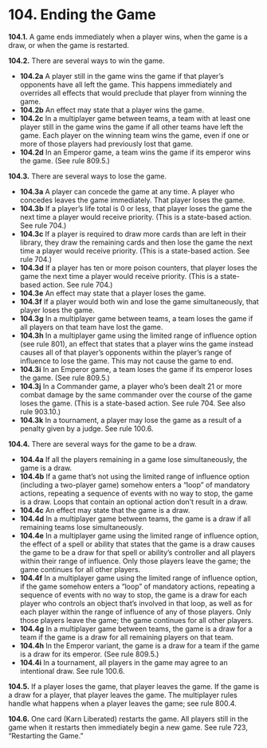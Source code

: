 # **104.** Ending the Game

**104.1.** A game ends immediately when a player wins, when the game is a draw, or when the game is restarted.

**104.2.** There are several ways to win the game.
+ **104.2a** A player still in the game wins the game if that player’s opponents have all left the game. This happens immediately and overrides all effects that would preclude that player from winning the game.
+ **104.2b** An effect may state that a player wins the game.
+ **104.2c** In a multiplayer game between teams, a team with at least one player still in the game wins the game if all other teams have left the game. Each player on the winning team wins the game, even if one or more of those players had previously lost that game.
+ **104.2d** In an Emperor game, a team wins the game if its emperor wins the game. (See rule 809.5.)

**104.3.** There are several ways to lose the game.
+ **104.3a** A player can concede the game at any time. A player who concedes leaves the game immediately. That player loses the game.
+ **104.3b** If a player’s life total is 0 or less, that player loses the game the next time a player would receive priority. (This is a state-based action. See rule 704.)
+ **104.3c** If a player is required to draw more cards than are left in their library, they draw the remaining cards and then lose the game the next time a player would receive priority. (This is a state-based action. See rule 704.)
+ **104.3d** If a player has ten or more poison counters, that player loses the game the next time a player would receive priority. (This is a state-based action. See rule 704.)
+ **104.3e** An effect may state that a player loses the game.
+ **104.3f** If a player would both win and lose the game simultaneously, that player loses the game.
+ **104.3g** In a multiplayer game between teams, a team loses the game if all players on that team have lost the game.
+ **104.3h** In a multiplayer game using the limited range of influence option (see rule 801), an effect that states that a player wins the game instead causes all of that player’s opponents within the player’s range of influence to lose the game. This may not cause the game to end.
+ **104.3i** In an Emperor game, a team loses the game if its emperor loses the game. (See rule 809.5.)
+ **104.3j** In a Commander game, a player who’s been dealt 21 or more combat damage by the same commander over the course of the game loses the game. (This is a state-based action. See rule 704. See also rule 903.10.)
+ **104.3k** In a tournament, a player may lose the game as a result of a penalty given by a judge. See rule 100.6.

**104.4.** There are several ways for the game to be a draw.
+ **104.4a** If all the players remaining in a game lose simultaneously, the game is a draw.
+ **104.4b** If a game that’s not using the limited range of influence option (including a two-player game) somehow enters a “loop” of mandatory actions, repeating a sequence of events with no way to stop, the game is a draw. Loops that contain an optional action don’t result in a draw.
+ **104.4c** An effect may state that the game is a draw.
+ **104.4d** In a multiplayer game between teams, the game is a draw if all remaining teams lose simultaneously.
+ **104.4e** In a multiplayer game using the limited range of influence option, the effect of a spell or ability that states that the game is a draw causes the game to be a draw for that spell or ability’s controller and all players within their range of influence. Only those players leave the game; the game continues for all other players.
+ **104.4f** In a multiplayer game using the limited range of influence option, if the game somehow enters a “loop” of mandatory actions, repeating a sequence of events with no way to stop, the game is a draw for each player who controls an object that’s involved in that loop, as well as for each player within the range of influence of any of those players. Only those players leave the game; the game continues for all other players.
+ **104.4g** In a multiplayer game between teams, the game is a draw for a team if the game is a draw for all remaining players on that team.
+ **104.4h** In the Emperor variant, the game is a draw for a team if the game is a draw for its emperor. (See rule 809.5.)
+ **104.4i** In a tournament, all players in the game may agree to an intentional draw. See rule 100.6.

**104.5.** If a player loses the game, that player leaves the game. If the game is a draw for a player, that player leaves the game. The multiplayer rules handle what happens when a player leaves the game; see rule 800.4.

**104.6.** One card (Karn Liberated) restarts the game. All players still in the game when it restarts then immediately begin a new game. See rule 723, “Restarting the Game.”
